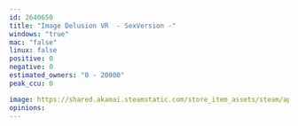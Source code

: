 ```yaml
---
id: 2640650
title: "Image Delusion VR  - SexVersion -"
windows: "true"
mac: "false"
linux: false
positive: 0
negative: 0
estimated_owners: "0 - 20000"
peak_ccu: 0

image: https://shared.akamai.steamstatic.com/store_item_assets/steam/apps/2640650/header.jpg?t=1707872308
opinions:
---
```

